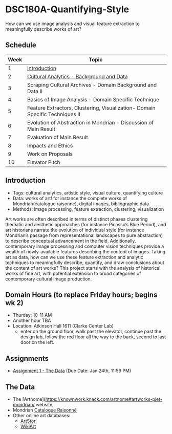# DSC180A-Quantifying-Style

How can we use image analysis and visual feature extraction to meaningfully describe works of art?


## Schedule

|Week|Topic|
|--|--|
|1|[Introduction](01-Introduction.md)|
|2|[Cultural Analytics - Background and Data](02-Cultural_Analytics.md)|
|3|Scraping Cultural Archives - Domain Background and Data II|
|4|Basics of Image Analysis - Domain Specific Technique|
|5|Feature Extractors, Clustering, Visualization- Domain Specific Techniques II|
|6|Evolution of Abstraction in Mondrian - Discussion of Main Result|
|7|Evaluation of Main Result|
|8|Impacts and Ethics|
|9|Work on Proposals|
|10|Elevator Pitch|

## Introduction

* Tags: cultural analytics, artistic style, visual culture, quantifying culture
* Data: works of art! for instance the complete works of Mondrian(catalogue raisonne), digital images, bibliographic data
* Methods: image processing, feature extraction, clustering, visualization

Art works are often described in terms of distinct phases clustering 
thematic and aesthetic approaches (for instance Picasso’s Blue Period), 
and art historians narrate the evolution of individual style (for 
instance Mondrian’s passage from representational landscapes to pure 
abstraction) to describe conceptual advancement in the field. 
Additionally, contemporary image processing and computer vision 
techniques provide a wealth of newly-available features describing
the content of images. Taking art as data, how can we use these 
feature extraction and analytic techniques to meaningfully describe,
quantify, and draw conclusions about the content of art works? 
This project starts with the analysis of historical works of fine 
art, with potential extension to broad categories of contemporary 
cultural image production. 

## Domain Hours (to replace Friday hours; begins wk 2)
* Thurday: 10-11 AM
* Another hour TBA
* Location: Atkinson Hall 1611 (Clarke Center Lab)
  * enter on the ground floor, walk past the elevator, continue 
    past the design lab, follow the red floor all the way to the
    back, second to last door on the left.

## Assignments
* [Assignment 1 - The Data](assignment-1.md)  (Due Date: Jan 24th, 11:59 PM)

## The Data
* The [Artnome](https://knownwork.knack.com/artnome#artworks-piet-mondrian/ website
* Mondrian [Catalogue Raisonné](http://pietmondrian.rkdmonographs.nl/)
* Other online art databases: 
  * [ArtStor](https://www.artstor.org/)
  * [WikiArt](https://www.wikiart.org/)
  
   
